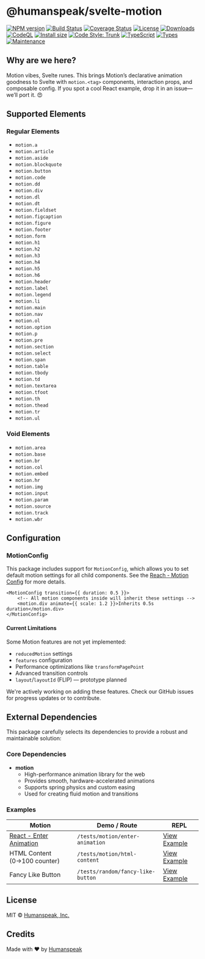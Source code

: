 # @humanspeak/svelte-motion

[![NPM version](https://img.shields.io/npm/v/@humanspeak/svelte-motion.svg)](https://www.npmjs.com/package/@humanspeak/svelte-motion)
[![Build Status](https://github.com/humanspeak/svelte-motion/actions/workflows/npm-publish.yml/badge.svg)](https://github.com/humanspeak/svelte-motion/actions/workflows/npm-publish.yml)
[![Coverage Status](https://coveralls.io/repos/github/humanspeak/svelte-motion/badge.svg?branch=main)](https://coveralls.io/github/humanspeak/svelte-motion?branch=main)
[![License](https://img.shields.io/npm/l/@humanspeak/svelte-motion.svg)](https://github.com/humanspeak/svelte-motion/blob/main/LICENSE)
[![Downloads](https://img.shields.io/npm/dm/@humanspeak/svelte-motion.svg)](https://www.npmjs.com/package/@humanspeak/svelte-motion)
[![CodeQL](https://github.com/humanspeak/svelte-motion/actions/workflows/codeql.yml/badge.svg)](https://github.com/humanspeak/svelte-motion/actions/workflows/codeql.yml)
[![Install size](https://packagephobia.com/badge?p=@humanspeak/svelte-motion)](https://packagephobia.com/result?p=@humanspeak/svelte-motion)
[![Code Style: Trunk](https://img.shields.io/badge/code%20style-trunk-blue.svg)](https://trunk.io)
[![TypeScript](https://img.shields.io/badge/%3C%2F%3E-TypeScript-%230074c1.svg)](http://www.typescriptlang.org/)
[![Types](https://img.shields.io/npm/types/@humanspeak/svelte-motion.svg)](https://www.npmjs.com/package/@humanspeak/svelte-motion)
[![Maintenance](https://img.shields.io/badge/Maintained%3F-yes-green.svg)](https://github.com/humanspeak/svelte-motion/graphs/commit-activity)

## Why are we here?

Motion vibes, Svelte runes. This brings Motion’s declarative animation goodness to Svelte with `motion.<tag>` components, interaction props, and composable config. If you spot a cool React example, drop it in an issue—we’ll port it. 😍

## Supported Elements

### Regular Elements

- `motion.a`
- `motion.article`
- `motion.aside`
- `motion.blockquote`
- `motion.button`
- `motion.code`
- `motion.dd`
- `motion.div`
- `motion.dl`
- `motion.dt`
- `motion.fieldset`
- `motion.figcaption`
- `motion.figure`
- `motion.footer`
- `motion.form`
- `motion.h1`
- `motion.h2`
- `motion.h3`
- `motion.h4`
- `motion.h5`
- `motion.h6`
- `motion.header`
- `motion.label`
- `motion.legend`
- `motion.li`
- `motion.main`
- `motion.nav`
- `motion.ol`
- `motion.option`
- `motion.p`
- `motion.pre`
- `motion.section`
- `motion.select`
- `motion.span`
- `motion.table`
- `motion.tbody`
- `motion.td`
- `motion.textarea`
- `motion.tfoot`
- `motion.th`
- `motion.thead`
- `motion.tr`
- `motion.ul`

### Void Elements

- `motion.area`
- `motion.base`
- `motion.br`
- `motion.col`
- `motion.embed`
- `motion.hr`
- `motion.img`
- `motion.input`
- `motion.param`
- `motion.source`
- `motion.track`
- `motion.wbr`

## Configuration

### MotionConfig

This package includes support for `MotionConfig`, which allows you to set default motion settings for all child components. See the [Reach - Motion Config](https://motion.dev/docs/react-motion-config) for more details.

```svelte
<MotionConfig transition={{ duration: 0.5 }}>
    <!-- All motion components inside will inherit these settings -->
    <motion.div animate={{ scale: 1.2 }}>Inherits 0.5s duration</motion.div>
</MotionConfig>
```

#### Current Limitations

Some Motion features are not yet implemented:

- `reducedMotion` settings
- `features` configuration
- Performance optimizations like `transformPagePoint`
- Advanced transition controls
- `layout`/`layoutId` (FLIP) — prototype planned

We're actively working on adding these features. Check our GitHub issues for progress updates or to contribute.

## External Dependencies

This package carefully selects its dependencies to provide a robust and maintainable solution:

### Core Dependencies

- **motion**
    - High-performance animation library for the web
    - Provides smooth, hardware-accelerated animations
    - Supports spring physics and custom easing
    - Used for creating fluid motion and transitions

### Examples

| Motion                                                                       | Demo / Route                      | REPL                                                                                           |
| ---------------------------------------------------------------------------- | --------------------------------- | ---------------------------------------------------------------------------------------------- |
| [React - Enter Animation](https://examples.motion.dev/react/enter-animation) | `/tests/motion/enter-animation`   | [View Example](https://svelte.dev/playground/7f60c347729f4ea48b1a4590c9dedc02?version=5.20.2)  |
| HTML Content (0→100 counter)                                                 | `/tests/motion/html-content`      | [View Example](https://svelte.dev/playground/31cd72df4a3242b4b4589501a25e774f?version=5.38.10) |
| Fancy Like Button                                                            | `/tests/random/fancy-like-button` | [View Example](https://svelte.dev/playground/96f9e0bf624f4396adaf06c519147450?version=5.20.2)  |

## License

MIT © [Humanspeak, Inc.](LICENSE)

## Credits

Made with ♥ by [Humanspeak](https://humanspeak.com)
